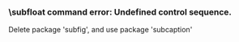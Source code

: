 ### \subfloat command error: Undefined control sequence.
Delete package 'subfig', and use package 'subcaption'
